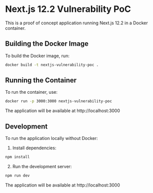 # Next.js 12.2 Vulnerability PoC

This is a proof of concept application running Next.js 12.2 in a Docker container.

## Building the Docker Image

To build the Docker image, run:

```bash
docker build -t nextjs-vulnerability-poc .
```

## Running the Container

To run the container, use:

```bash
docker run -p 3000:3000 nextjs-vulnerability-poc
```

The application will be available at http://localhost:3000

## Development

To run the application locally without Docker:

1. Install dependencies:
```bash
npm install
```

2. Run the development server:
```bash
npm run dev
```

The application will be available at http://localhost:3000 